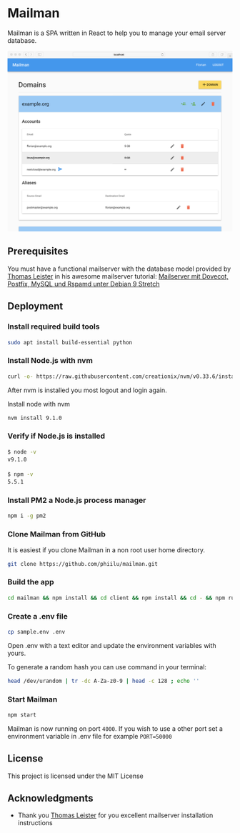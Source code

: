 # Mailman

Mailman is a SPA written in React to help you to manage your email server database.

![Mailman Screenshot](screenshots/mailman.png)

## Prerequisites

You must have a functional mailserver with the database model provided by [Thomas Leister](https://github.com/ThomasLeister) in his awesome mailserver tutorial: 
[Mailserver mit Dovecot, Postfix, MySQL und Rspamd unter Debian 9 Stretch](https://thomas-leister.de/mailserver-debian-stretch/)

## Deployment

### Install required build tools

```bash
sudo apt install build-essential python
```

### Install Node.js with nvm

```bash
curl -o- https://raw.githubusercontent.com/creationix/nvm/v0.33.6/install.sh | bash
```

After nvm is installed you most logout and login again.

Install node with nvm

```bash
nvm install 9.1.0
```

### Verify if Node.js is installed

```bash
$ node -v
v9.1.0

$ npm -v
5.5.1
```

### Install PM2 a Node.js process manager

```bash
npm i -g pm2
```

### Clone Mailman from GitHub

It is easiest if you clone Mailman in a non root user home directory.

```bash
git clone https://github.com/phiilu/mailman.git
```

### Build the app

```bash
cd mailman && npm install && cd client && npm install && cd - && npm run build
```

### Create a .env file

```bash
cp sample.env .env
```

Open .env with a text editor and update the environment variables with yours. 

To generate a random hash you can use command in your terminal:

```bash
head /dev/urandom | tr -dc A-Za-z0-9 | head -c 128 ; echo ''
```

### Start Mailman

```bash
npm start
```

Mailman is now running on port `4000`. If you wish to use a other port set a environment variable in .env file for example `PORT=50000`

## License 

This project is licensed under the MIT License

## Acknowledgments

* Thank you [Thomas Leister](https://github.com/ThomasLeister) for you excellent mailserver installation instructions
